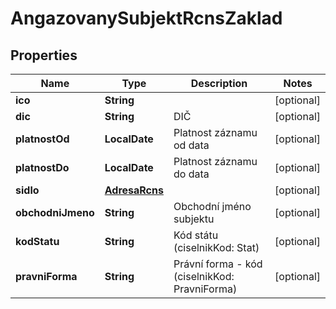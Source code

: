 

# AngazovanySubjektRcnsZaklad


## Properties

| Name | Type | Description | Notes |
|------------ | ------------- | ------------- | -------------|
|**ico** | **String** |  |  [optional] |
|**dic** | **String** | DIČ |  [optional] |
|**platnostOd** | **LocalDate** | Platnost záznamu od data |  [optional] |
|**platnostDo** | **LocalDate** | Platnost záznamu do data |  [optional] |
|**sidlo** | [**AdresaRcns**](AdresaRcns.md) |  |  [optional] |
|**obchodniJmeno** | **String** | Obchodní jméno subjektu |  [optional] |
|**kodStatu** | **String** | Kód státu  (ciselnikKod: Stat)  |  [optional] |
|**pravniForma** | **String** | Právní forma - kód (ciselnikKod: PravniForma)  |  [optional] |



